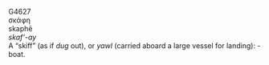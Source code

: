<body>
  <p>G4627<br>  σκάφη  <br> skaphē  <br><i>skaf‘-ay </i><br>A “skiff” (as if <i>dug</i> out), or <i>yawl</i> (carried aboard a large vessel for landing): - boat.<br></p>
 </body>